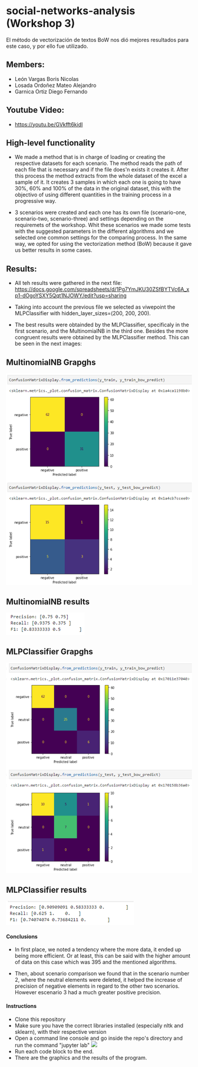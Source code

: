 # social-networks-analysis (Workshop 3)

El método de vectorización de textos BoW nos dió mejores resultados para este caso, y por ello fue utilizado.

## Members:
- León Vargas Boris Nicolas
- Losada Ordoñez Mateo Alejandro
- Garnica Ortiz Diego Fernando


## Youtube Video:
- https://youtu.be/GVkfft6kidI


## High-level functionality

- We made a method that is in charge of loading or creating the respective datasets for each scenario. The method reads the path of each file that is necessary and if the file does'n exists it creates it. After this process the method extracts from the whole dataset of the excel a sample of it. It creates 3 samples in which each one is going to have 30%, 60% and 100% of the data in the original dataset, this with the objectivo of using different quantities in the training process in a progressive way.

- 3 scenarios were created and each one has its own file (scenario-one, scenario-two, scenario-three) and settings depending on the requiremets of the workshop. Whit these scenarios we made some tests with the suggested parameters in the different algorithms and we selected one common settings for the comparing process. In the same way, we opted for using the vectorization method (BoW) because it gave us better results in some cases. 

## Results:

- All teh results were gathered in the next file:
https://docs.google.com/spreadsheets/d/1Pg7YmJKU30ZSfBYTVc6A_xp1-dOgoYSXY5Qqt1NJOWY/edit?usp=sharing

- Taking into account the previous file we selected as viwepoint the MLPClassifier with hidden_layer_sizes=(200, 200, 200). 

- The best results were obtainded by the MLPClassifier, specificaly in the first scenario, and the MultinomialNB in the third one. Besides the more congruent results were obtained by the MLPClassifier method. This can be seen in the next images:

## MultinomialNB Grapghs
![](./imgs/CapturaMultinomial.PNG)

## MultinomialNB results
![](./imgs/MultinomialResults.PNG)

## MLPClassifier Grapghs
![](./imgs/CapturaMLP.PNG)

## MLPClassifier results
![](./imgs/MLPresults.PNG)

#### Conclusions
- In first place, we noted a tendency where the more data, it ended up being more efficient. Or at least, this can be said with the higher amount of data on this case which was 395 and the mentioned algorithms.

- Then, about scenario comparison we found that in the scenario number 2, where the neutral elements were deleted, it helped the increase of precision of negative elements in regard to the other two scenarios. However escenario 3 had a much greater positive precision.

#### Instructions

+ Clone this repository
+ Make sure you have the correct libraries installed (especially nltk and sklearn), with their respective version
+ Open a command line console and go inside the repo's directory and run the command "jupyter lab"
![](./evidences/comandoJL.png)
+ Run each code block to the end. 
+ There are the graphics and the results of the program.